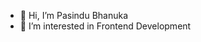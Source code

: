 - 👋 Hi, I’m Pasindu Bhanuka
- 👀 I’m interested in Frontend Development

<!---
BPBhanuka/BPBhanuka is a ✨ special ✨ repository because its `README.md` (this file) appears on your GitHub profile.
You can click the Preview link to take a look at your changes.
--->
